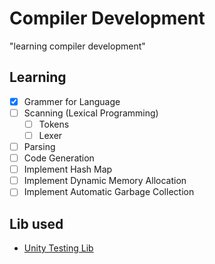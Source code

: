 # Compiler Development

"learning compiler development"

## Learning
- [X] Grammer for Language
- [ ] Scanning (Lexical Programming)
    - [ ] Tokens
    - [ ] Lexer
- [ ] Parsing 
- [ ] Code Generation 
- [ ] Implement Hash Map
- [ ] Implement Dynamic Memory Allocation
- [ ] Implement Automatic Garbage Collection

## Lib used

- [Unity Testing Lib](https://github.com/ThrowTheSwitch/Unity) 
